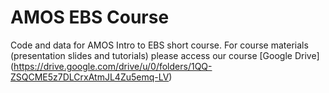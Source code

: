 # AMOS EBS Course
Code and data for AMOS Intro to EBS short course. 
For course materials (presentation slides and tutorials) please access our course [Google Drive] (https://drive.google.com/drive/u/0/folders/1QQ-ZSQCME5z7DLCrxAtmJL4Zu5emq-LV)
